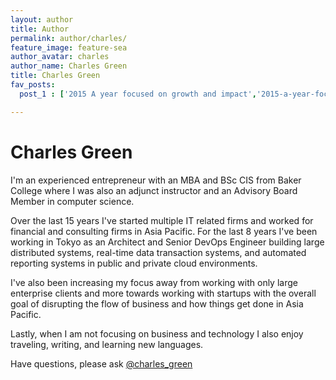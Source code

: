 ```yaml
---
layout: author
title: Author
permalink: author/charles/
feature_image: feature-sea
author_avatar: charles
author_name: Charles Green
title: Charles Green
fav_posts:
  post_1 : ['2015 A year focused on growth and impact','2015-a-year-focused-on-growth-and-impact/', 'I will adjust my focus from technology and implementation to execution and growth...']

---
```


# Charles Green

I'm an experienced entrepreneur with an MBA and BSc CIS from Baker College where I was also an adjunct instructor and an Advisory Board Member in computer science.

Over the last 15 years I've started multiple IT related firms and worked for financial and consulting firms in Asia Pacific. For the last 8 years I've been working in Tokyo as an Architect and Senior DevOps Engineer building large distributed systems, real-time data transaction systems, and automated reporting systems in public and private cloud environments.

I've also been increasing my focus away from working with only large enterprise clients and more towards working with startups with the overall goal of disrupting the flow of business and how things get done in Asia Pacific.

Lastly, when I am not focusing on business and technology I also enjoy traveling, writing, and learning new languages.

Have questions, please ask [@charles_green](https://twitter.com/charles_green)
